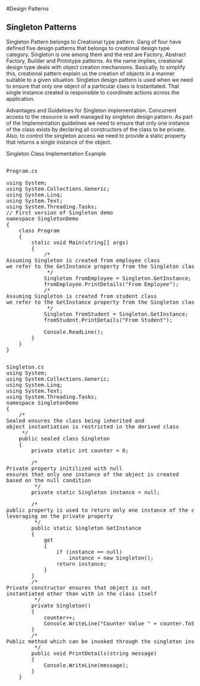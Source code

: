
#Design Patterns

Singleton Patterns
------------------
Singleton Pattern belongs to Creational type pattern. Gang of four have defined five design patterns that belongs to creational design type category. 
Singleton is one among them and the rest are Factory, Abstract Factory, Builder and Prototype patterns. As the name implies, creational design type deals with object creation mechanisms. 
Basically, to simplify this, creational pattern explain us the creation of objects in a manner suitable to a given situation. 
Singleton design pattern is used when we need to ensure that only one object of a particular class is Instantiated. That single instance created is responsible to coordinate actions 
across the application. 

Advantages and Guidelines for Singleton implementation.
Concurrent access to the resource is well managed by singleton design pattern.
As part of the Implementation guidelines we need to ensure that only one instance of the class exists by declaring all constructors of the class to be private. 
Also, to control the singleton access we need to provide a static property that returns a single instance of the object.


Singleton Class Implementation Example 
<pre> 
Program.cs

using System;
using System.Collections.Generic;
using System.Linq;
using System.Text;
using System.Threading.Tasks;
// First version of Singleton demo
namespace SingletonDemo
{
    class Program
    {
        static void Main(string[] args)
        {
            /*
Assuming Singleton is created from employee class
we refer to the GetInstance property from the Singleton class
             */
            Singleton fromEmployee = Singleton.GetInstance;
            fromEmployee.PrintDetails("From Employee");
            /*
Assuming Singleton is created from student class
we refer to the GetInstance property from the Singleton class
             */
            Singleton fromStudent = Singleton.GetInstance;
            fromStudent.PrintDetails("From Student");

            Console.ReadLine();
        }
    }
}
 </pre>

 <pre>
Singleton.cs
using System;
using System.Collections.Generic;
using System.Linq;
using System.Text;
using System.Threading.Tasks;
namespace SingletonDemo
{
    /*
Sealed ensures the class being inherited and
object instantiation is restricted in the derived class
     */
    public sealed class Singleton
    {
        private static int counter = 0;

        /*
Private property initilized with null
ensures that only one instance of the object is created
based on the null condition
         */
        private static Singleton instance = null;
       
        /*
public property is used to return only one instance of the class
leveraging on the private property
         */
        public static Singleton GetInstance
        {
            get
            {
                if (instance == null)
                    instance = new Singleton();
                return instance;
            }
        }
        /*
Private constructor ensures that object is not
instantiated other than with in the class itself
         */
        private Singleton()
        {
            counter++;
            Console.WriteLine("Counter Value " + counter.ToString());
        }
        /*
Public method which can be invoked through the singleton instance
         */
        public void PrintDetails(string message)
        {
            Console.WriteLine(message);
        }
    }

     </pre>
